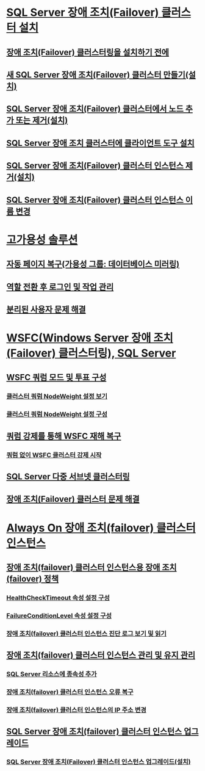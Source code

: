 # [SQL Server 장애 조치(Failover) 클러스터 설치](install/sql-server-failover-cluster-installation.md)  
## [장애 조치(Failover) 클러스터링을 설치하기 전에](install/before-installing-failover-clustering.md)  
## [새 SQL Server 장애 조치(Failover) 클러스터 만들기(설치)](install/create-a-new-sql-server-failover-cluster-setup.md)  
## [SQL Server 장애 조치(Failover) 클러스터에서 노드 추가 또는 제거(설치)](install/add-or-remove-nodes-in-a-sql-server-failover-cluster-setup.md)  
## [SQL Server 장애 조치 클러스터에 클라이언트 도구 설치](install/install-client-tools-on-a-sql-server-failover-cluster.md)  
## [SQL Server 장애 조치(Failover) 클러스터 인스턴스 제거(설치)](install/remove-a-sql-server-failover-cluster-instance-setup.md)  
## [SQL Server 장애 조치(Failover) 클러스터 인스턴스 이름 변경](install/rename-a-sql-server-failover-cluster-instance.md)  

# [고가용성 솔루션](high-availability-solutions-sql-server.md)  
## [자동 페이지 복구(가용성 그룹: 데이터베이스 미러링)](automatic-page-repair-availability-groups-database-mirroring.md)  
## [역할 전환 후 로그인 및 작업 관리](management-of-logins-and-jobs-after-role-switching-sql-server.md)  
## [분리된 사용자 문제 해결](troubleshoot-orphaned-users-sql-server.md)  

# [WSFC(Windows Server 장애 조치(Failover) 클러스터링), SQL Server](windows/windows-server-failover-clustering-wsfc-with-sql-server.md)  
## [WSFC 쿼럼 모드 및 투표 구성](windows/wsfc-quorum-modes-and-voting-configuration-sql-server.md)  
### [클러스터 쿼럼 NodeWeight 설정 보기](windows/view-cluster-quorum-nodeweight-settings.md)  
### [클러스터 쿼럼 NodeWeight 설정 구성](windows/configure-cluster-quorum-nodeweight-settings.md)  
## [쿼럼 강제를 통해 WSFC 재해 복구](windows/wsfc-disaster-recovery-through-forced-quorum-sql-server.md)  
### [쿼럼 없이 WSFC 클러스터 강제 시작](windows/force-a-wsfc-cluster-to-start-without-a-quorum.md)  
## [SQL Server 다중 서브넷 클러스터링](windows/sql-server-multi-subnet-clustering-sql-server.md)  
## [장애 조치(Failover) 클러스터 문제 해결](windows/failover-cluster-troubleshooting.md)  

# [Always On 장애 조치(failover) 클러스터 인스턴스](windows/always-on-failover-cluster-instances-sql-server.md)  
## [장애 조치(failover) 클러스터 인스턴스용 장애 조치(failover) 정책](windows/failover-policy-for-failover-cluster-instances.md)  
### [HealthCheckTimeout 속성 설정 구성](windows/configure-healthchecktimeout-property-settings.md)  
### [FailureConditionLevel 속성 설정 구성](windows/configure-failureconditionlevel-property-settings.md)  
### [장애 조치(failover) 클러스터 인스턴스 진단 로그 보기 및 읽기](windows/view-and-read-failover-cluster-instance-diagnostics-log.md)  
## [장애 조치(failover) 클러스터 인스턴스 관리 및 유지 관리](windows/failover-cluster-instance-administration-and-maintenance.md)  
### [SQL Server 리소스에 종속성 추가](windows/add-dependencies-to-a-sql-server-resource.md)  
### [장애 조치(failover) 클러스터 인스턴스 오류 복구](windows/recover-from-failover-cluster-instance-failure.md)  
### [장애 조치(failover) 클러스터 인스턴스의 IP 주소 변경](windows/change-the-ip-address-of-a-failover-cluster-instance.md)  
## [SQL Server 장애 조치(failover) 클러스터 인스턴스 업그레이드](windows/upgrade-a-sql-server-failover-cluster-instance.md)  
### [SQL Server 장애 조치(Failover) 클러스터 인스턴스 업그레이드(설치)](windows/upgrade-a-sql-server-failover-cluster-instance-setup.md)  